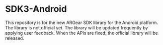 # SDK3-Android
This repository is for the new ARGear SDK library for the Android platform. The library is not official yet. The library will be updated frequently by applying user feedback. When the APIs are fixed, the official library will be released.
